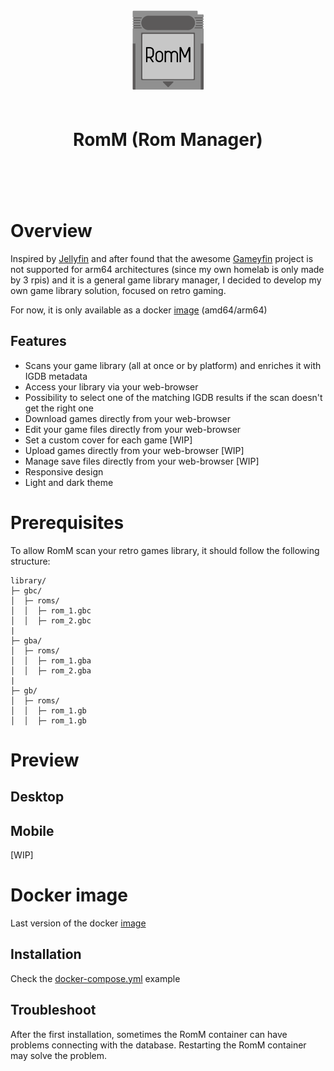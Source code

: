 <div align="center">
  <img src="romm.svg" height="128px" width="auto" alt="Gameyfin Logo">
  <h1 style="padding:20px;">RomM (Rom Manager)</h1>
  <br/><br/>
</div>

# Overview

Inspired by [Jellyfin](https://jellyfin.org/) and after found that the awesome [Gameyfin](https://github.com/grimsi/gameyfin) project is not supported for arm64 architectures (since my own homelab is only made by 3 rpis) and it is a general game library manager, I decided to develop my own game library solution, focused on retro gaming.

For now, it is only available as a docker [image](https://hub.docker.com/r/zurdi15/romm) (amd64/arm64)

## Features

* Scans your game library (all at once or by platform) and enriches it with IGDB metadata
* Access your library via your web-browser
* Possibility to select one of the matching IGDB results if the scan doesn't get the right one
* Download games directly from your web-browser
* Edit your game files directly from your web-browser
* Set a custom cover for each game [WIP]
* Upload games directly from your web-browser [WIP]
* Manage save files directly from your web-browser [WIP]
* Responsive design
* Light and dark theme

# Prerequisites

To allow RomM scan your retro games library, it should follow the following structure:

```
library/
├─ gbc/
│  ├─ roms/
│  │  ├─ rom_1.gbc
│  │  ├─ rom_2.gbc
|
├─ gba/
│  ├─ roms/
│  │  ├─ rom_1.gba
│  │  ├─ rom_2.gba
|
├─ gb/
│  ├─ roms/
│  │  ├─ rom_1.gb
│  │  ├─ rom_1.gb
```

# Preview

## Desktop



## Mobile

[WIP]

# Docker image

Last version of the docker [image](https://hub.docker.com/r/zurdi15/romm/tags)

## Installation

Check the [docker-compose.yml](https://github.com/zurdi15/romm/blob/master/docker/docker-compose.example.yml) example

## Troubleshoot

After the first installation, sometimes the RomM container can have problems connecting with the database. Restarting the RomM container may solve the problem.
